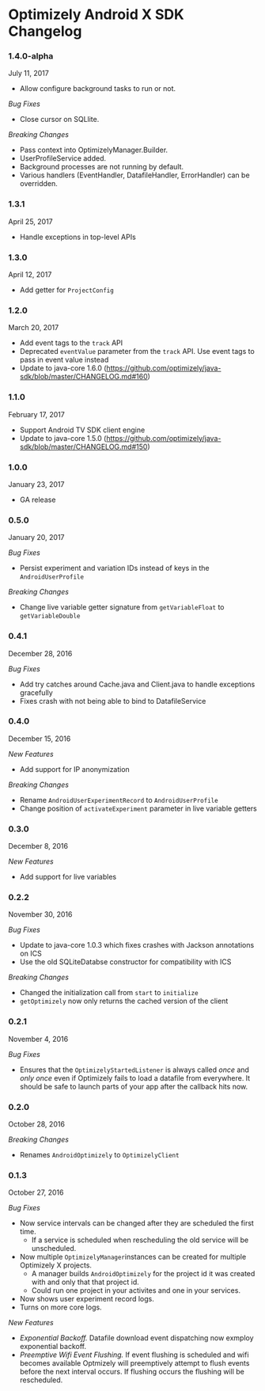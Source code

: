 # Optimizely Android X SDK Changelog
### 1.4.0-alpha
July 11, 2017

- Allow configure background tasks to run or not.

*Bug Fixes*

- Close cursor on SQLlite.

*Breaking Changes*

- Pass context into OptimizelyManager.Builder.
- UserProfileService added.
- Background processes are not running by default.
- Various handlers (EventHandler, DatafileHandler, ErrorHandler) can be overridden.

### 1.3.1
April 25, 2017

- Handle exceptions in top-level APIs

### 1.3.0
April 12, 2017

- Add getter for `ProjectConfig`

### 1.2.0
March 20, 2017

- Add event tags to the `track` API
- Deprecated `eventValue` parameter from the `track` API. Use event tags to pass in event value instead
- Update to java-core 1.6.0 (https://github.com/optimizely/java-sdk/blob/master/CHANGELOG.md#160)

### 1.1.0
February 17, 2017

- Support Android TV SDK client engine
- Update to java-core 1.5.0 (https://github.com/optimizely/java-sdk/blob/master/CHANGELOG.md#150)


### 1.0.0
January 23, 2017

- GA release

### 0.5.0
January 20, 2017

*Bug Fixes*

- Persist experiment and variation IDs instead of keys in the `AndroidUserProfile`

*Breaking Changes*

- Change live variable getter signature from `getVariableFloat` to `getVariableDouble`

### 0.4.1
December 28, 2016

*Bug Fixes*

- Add try catches around Cache.java and Client.java to handle exceptions gracefully
- Fixes crash with not being able to bind to DatafileService

### 0.4.0
December 15, 2016

*New Features*

- Add support for IP anonymization

*Breaking Changes*

- Rename `AndroidUserExperimentRecord` to `AndroidUserProfile`
- Change position of `activateExperiment` parameter in live variable getters

### 0.3.0
December 8, 2016

*New Features*

- Add support for live variables

### 0.2.2
November 30, 2016

*Bug Fixes*
- Update to java-core 1.0.3 which fixes crashes with Jackson annotations on ICS
- Use the old SQLiteDatabse constructor for compatibility with ICS

*Breaking Changes*
- Changed the initialization call from `start` to `initialize`
- `getOptimizely` now only returns the cached version of the client

### 0.2.1
November 4, 2016

*Bug Fixes*
- Ensures that the `OptimizelyStartedListener` is always called *once* and *only once* even if Optimizely fails to load a datafile from everywhere. It should be safe to launch parts of your app after the callback hits now.

### 0.2.0
October 28, 2016

*Breaking Changes*
- Renames `AndroidOptimizely` to `OptimizelyClient`

### 0.1.3
October 27, 2016

*Bug Fixes*
- Now service intervals can be changed after they are scheduled the first time.
  - If a service is scheduled when rescheduling the old service will be unscheduled.
- Now multiple `OptimizelyManager`instances can be created for multiple Optimizely X projects.
  - A manager builds `AndroidOptimizely` for the project id it was created with and only that that project id.
  - Could run one project in your activites and one in your services.
- Now shows user experiment record logs.
- Turns on more core logs.

*New Features*
- *Exponential Backoff.* Datafile download event dispatching now exmploy exponential backoff.
- *Preemptive Wifi Event Flushing.* If event flushing is scheduled and wifi becomes available Optmizely will preemptively attempt to flush events before the next interval occurs.  If flushing occurs the flushing will be rescheduled.
